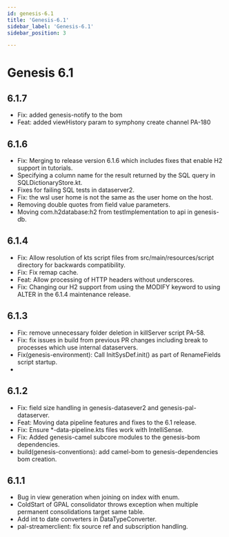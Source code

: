 ```yaml
---
id: genesis-6.1
title: 'Genesis-6.1'
sidebar_label: 'Genesis-6.1'
sidebar_position: 3

---
```

# Genesis 6.1

## 6.1.7

- Fix: added genesis-notify to the bom 
- Feat: added viewHistory param to symphony create channel PA-180 

## 6.1.6

- Fix: Merging to release version 6.1.6 which includes fixes that enable H2 support in tutorials.
- Specifying a column name for the result returned by the SQL query in SQLDictionaryStore.kt.
- Fixes for failing SQL tests in dataserver2.
- Fix: the wsl user home is not the same as the user home on the host.
- Removing double quotes from field value parameters.
- Moving com.h2database:h2 from testImplementation to api in genesis-db.

## 6.1.4

- Fix: Allow resolution of kts script files from src/main/resources/script directory for backwards compatibility.
- Fix: Fix remap cache.
- Feat: Allow processing of HTTP headers without underscores.
- Fix: Changing our H2 support from using the MODIFY keyword to using ALTER in the 6.1.4 maintenance release.

## 6.1.3

- Fix: remove unnecessary folder deletion in killServer script PA-58.
- Fix: fix issues in build from previous PR changes including break to processes which use internal dataservers.
- Fix(genesis-environment): Call InitSysDef.init() as part of RenameFields script startup.
- 
## 6.1.2

- Fix: field size handling in genesis-datasever2 and genesis-pal-dataserver.
- Feat: Moving data pipeline features and fixes to the 6.1 release.
- Fix: Ensure *-data-pipeline.kts files work with IntelliSense.
- Fix: Added genesis-camel subcore modules to the genesis-bom dependencies.
- build(genesis-conventions): add camel-bom to genesis-dependencies bom creation.

## 6.1.1

- Bug in view generation when joining on index with enum.
- ColdStart of GPAL consolidator throws exception when multiple permanent consolidations target same table.
- Add int to date converters in DataTypeConverter.
- pal-streamerclient: fix source ref and subscription handling.


